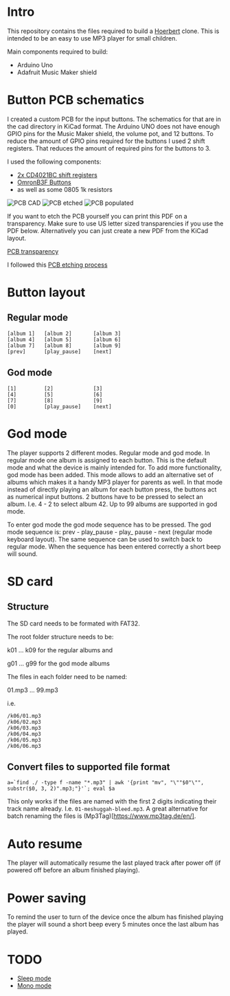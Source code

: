 # Intro

This repository contains the files required to build a
[Hoerbert](https://en.hoerbert.com) clone. This is intended to be an easy to use
MP3 player for small children.

Main components required to build:

* Arduino Uno
* Adafruit Music Maker shield

# Button PCB schematics

I created a custom PCB for the input buttons. The schematics for that are in the
cad directory in KiCad format. The Arduino UNO does not have enough GPIO pins
for the Music Maker shield, the volume pot, and 12 buttons. To reduce the amount
of GPIO pins required for the buttons I used 2 shift registers. That reduces the
amount of required pins for the buttons to 3.

I used the following components:

* [2x CD4021BC shift registers](http://www.redrok.com/CMOS_CD4021BC_8-StageStaticShiftRegister_Fairchild.pdf)
* [OmronB3F Buttons](https://www.amazon.ca/gp/product/B07CW1XJTS)
* as well as some 0805 1k resistors

 ![PCB CAD](/assets/pcb_cad.jpg)
![PCB etched](/assets/pcb_etched.jpg)
![PCB populated](/assets/pcb_populated.jpg)

If you want to etch the PCB yourself you can print this PDF on a transparency.
Make sure to use US letter sized transparencies if you use the PDF below.
Alternatively you can just create a new PDF from the KiCad layout.

[PCB transparency](/assets/pcb_cad.pdf)

I followed this [PCB etching process](https://www.youtube.com/watch?v=tWnfnt2rNO0)

# Button layout

## Regular mode

    [album 1]   [album 2]       [album 3]
    [album 4]   [album 5]       [album 6]
    [album 7]   [album 8]       [album 9]
    [prev]      [play_pause]    [next]

## God mode

    [1]         [2]             [3]
    [4]         [5]             [6]
    [7]         [8]             [9]
    [0]         [play_pause]    [next]

# God mode

The player supports 2 different modes. Regular mode and god mode.
In regular mode one album is assigned to each button. This is the default mode
and what the device is mainly intended for.
To add more functionality, god mode has been added. This mode allows to add an
alternative set of albums which makes it a handy MP3 player for parents as well.
In that mode instead of directly playing an album for each button press, the
buttons act as numerical input buttons. 2 buttons have to be pressed to select
an album. I.e. 4 - 2 to select album 42. Up to 99 albums are supported in
god mode.

To enter god mode the god mode sequence has to be pressed. The god mode sequence
is: prev - play_pause - play_ pause - next (regular mode keyboard layout). The
same sequence can be used to switch back to regular mode. When the sequence has
been entered correctly a short beep will sound.

# SD card

## Structure

The SD card needs to be formated with FAT32.

The root folder structure needs to be:

k01 ... k09 for the regular albums and

g01 ... g99 for the god mode albums

The files in each folder need to be named:

01.mp3 ... 99.mp3

i.e.

    /k06/01.mp3
    /k06/02.mp3
    /k06/03.mp3
    /k06/04.mp3
    /k06/05.mp3
    /k06/06.mp3

## Convert files to supported file format

    a=`find ./ -type f -name "*.mp3" | awk '{print "mv", "\""$0"\"", substr($0, 3, 2)".mp3;"}'`; eval $a

This only works if the files are named with the first 2 digits indicating their
track name already. I.e. `01-meshuggah-bleed.mp3`. A great alternative for batch
renaming the files is (Mp3Tag)[https://www.mp3tag.de/en/].

# Auto resume

The player will automatically resume the last played track after power off (if
powered off before an album finished playing).

# Power saving

To remind the user to turn of the device once the album has finished playing the
player will sound a short beep every 5 minutes once the last album has played.

# TODO

* [Sleep mode](http://www.vlsi.fi/fileadmin/app_notes/vs1003an_adcpwrdn.pdf)
* [Mono mode](https://github.com/sparkfun/LilyPad_MP3_Player/blob/7c8aa00545772183db7df8860a754d2f9288356a/Arduino/libraries/SFEMP3Shield/SFEMP3Shield.cpp#L989)
